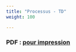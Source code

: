 ```yaml
---
title: "Processus - TD"
weight: 100

---
```


### PDF : [pour impression](/uploads/docnsitale/processus/td_processus.pdf)


